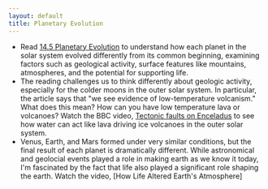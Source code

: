 ```yaml
---
layout: default
title: Planetary Evolution
---
```


- Read [14.5 Planetary Evolution](https://openstax.org/books/astronomy-2e/pages/14-5-planetary-evolution) to understand how each planet in the solar system evolved differently from its common beginning, examining factors such as geological activity, surface features like mountains, atmospheres, and the potential for supporting life.
- The reading challenges us to think differently about geologic activity, especially for the colder moons in the outer solar system. In particular, the article says that "we see evidence of low-temperature volcanism." What does this mean? How can you have low temperature lava or volcanoes? Watch the BBC video, [Tectonic faults on Enceladus](https://youtu.be/-CM0CGEOJDM?si=e1kCONCozAEaLh5o) to see how water can act like lava driving ice volcanoes in the outer solar system.
- Venus, Earth, and Mars formed under very similar conditions, but the final result of each planet is dramatically different. While astronomical and geolocial events played a role in making earth as we know it today, I'm fascinated by the fact that life also played a significant role shaping the earth. Watch the video, [How Life Altered Earth's Atmosphere] 
